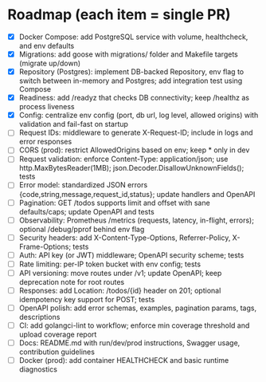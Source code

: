 # Roadmap (each item = single PR)

- [x] Docker Compose: add PostgreSQL service with volume, healthcheck, and env defaults
- [x] Migrations: add goose with migrations/ folder and Makefile targets (migrate up/down)
- [x] Repository (Postgres): implement DB-backed Repository, env flag to switch between in-memory and Postgres; add integration test using Compose
- [x] Readiness: add /readyz that checks DB connectivity; keep /healthz as process liveness
- [x] Config: centralize env config (port, db url, log level, allowed origins) with validation and fail-fast on startup
- [ ] Request IDs: middleware to generate X-Request-ID; include in logs and error responses
- [ ] CORS (prod): restrict AllowedOrigins based on env; keep * only in dev
- [ ] Request validation: enforce Content-Type: application/json; use http.MaxBytesReader(1MB); json.Decoder.DisallowUnknownFields(); tests
- [ ] Error model: standardized JSON errors {code,string,message,request_id,status}; update handlers and OpenAPI
- [ ] Pagination: GET /todos supports limit and offset with sane defaults/caps; update OpenAPI and tests
- [ ] Observability: Prometheus /metrics (requests, latency, in-flight, errors); optional /debug/pprof behind env flag
- [ ] Security headers: add X-Content-Type-Options, Referrer-Policy, X-Frame-Options; tests
- [ ] Auth: API key (or JWT) middleware; OpenAPI security scheme; tests
- [ ] Rate limiting: per-IP token bucket with env config; tests
- [ ] API versioning: move routes under /v1; update OpenAPI; keep deprecation note for root routes
- [ ] Responses: add Location: /todos/{id} header on 201; optional idempotency key support for POST; tests
- [ ] OpenAPI polish: add error schemas, examples, pagination params, tags, descriptions
- [ ] CI: add golangci-lint to workflow; enforce min coverage threshold and upload coverage report
- [ ] Docs: README.md with run/dev/prod instructions, Swagger usage, contribution guidelines
- [ ] Docker (prod): add container HEALTHCHECK and basic runtime diagnostics
